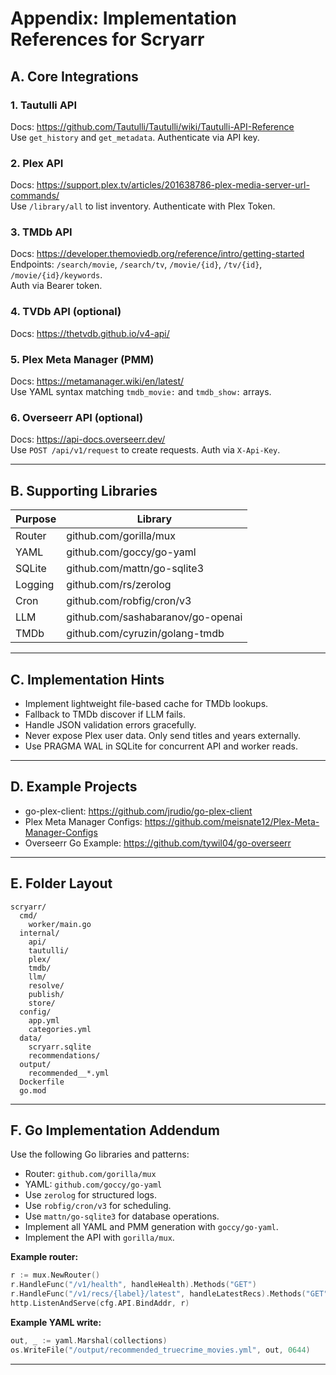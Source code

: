 # Appendix: Implementation References for Scryarr

## A. Core Integrations

### 1. Tautulli API
Docs: https://github.com/Tautulli/Tautulli/wiki/Tautulli-API-Reference  
Use `get_history` and `get_metadata`. Authenticate via API key.

### 2. Plex API
Docs: https://support.plex.tv/articles/201638786-plex-media-server-url-commands/  
Use `/library/all` to list inventory. Authenticate with Plex Token.

### 3. TMDb API
Docs: https://developer.themoviedb.org/reference/intro/getting-started  
Endpoints: `/search/movie`, `/search/tv`, `/movie/{id}`, `/tv/{id}`, `/movie/{id}/keywords`.  
Auth via Bearer token.

### 4. TVDb API (optional)
Docs: https://thetvdb.github.io/v4-api/

### 5. Plex Meta Manager (PMM)
Docs: https://metamanager.wiki/en/latest/  
Use YAML syntax matching `tmdb_movie:` and `tmdb_show:` arrays.

### 6. Overseerr API (optional)
Docs: https://api-docs.overseerr.dev/  
Use `POST /api/v1/request` to create requests. Auth via `X-Api-Key`.

---

## B. Supporting Libraries

| Purpose | Library |
|----------|----------|
| Router | github.com/gorilla/mux |
| YAML | github.com/goccy/go-yaml |
| SQLite | github.com/mattn/go-sqlite3 |
| Logging | github.com/rs/zerolog |
| Cron | github.com/robfig/cron/v3 |
| LLM | github.com/sashabaranov/go-openai |
| TMDb | github.com/cyruzin/golang-tmdb |

---

## C. Implementation Hints

- Implement lightweight file-based cache for TMDb lookups.  
- Fallback to TMDb discover if LLM fails.  
- Handle JSON validation errors gracefully.  
- Never expose Plex user data. Only send titles and years externally.  
- Use PRAGMA WAL in SQLite for concurrent API and worker reads.

---

## D. Example Projects

- go-plex-client: https://github.com/jrudio/go-plex-client  
- Plex Meta Manager Configs: https://github.com/meisnate12/Plex-Meta-Manager-Configs  
- Overseerr Go Example: https://github.com/tywil04/go-overseerr  

---

## E. Folder Layout

```
scryarr/
  cmd/
    worker/main.go
  internal/
    api/
    tautulli/
    plex/
    tmdb/
    llm/
    resolve/
    publish/
    store/
  config/
    app.yml
    categories.yml
  data/
    scryarr.sqlite
    recommendations/
  output/
    recommended__*.yml
  Dockerfile
  go.mod
```

---

## F. Go Implementation Addendum

Use the following Go libraries and patterns:

- Router: `github.com/gorilla/mux`  
- YAML: `github.com/goccy/go-yaml`  
- Use `zerolog` for structured logs.  
- Use `robfig/cron/v3` for scheduling.  
- Use `mattn/go-sqlite3` for database operations.  
- Implement all YAML and PMM generation with `goccy/go-yaml`.  
- Implement the API with `gorilla/mux`.  

**Example router:**
```go
r := mux.NewRouter()
r.HandleFunc("/v1/health", handleHealth).Methods("GET")
r.HandleFunc("/v1/recs/{label}/latest", handleLatestRecs).Methods("GET")
http.ListenAndServe(cfg.API.BindAddr, r)
```

**Example YAML write:**
```go
out, _ := yaml.Marshal(collections)
os.WriteFile("/output/recommended_truecrime_movies.yml", out, 0644)
```

---
